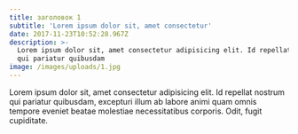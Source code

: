 ```yaml
---
title: заголовок 1
subtitle: 'Lorem ipsum dolor sit, amet consectetur'
date: 2017-11-23T10:52:28.967Z
description: >-
  Lorem ipsum dolor sit, amet consectetur adipisicing elit. Id repellat nostrum
  qui pariatur quibusdam
image: /images/uploads/1.jpg
---
```

Lorem ipsum dolor sit, amet consectetur adipisicing elit. Id repellat nostrum qui pariatur quibusdam, excepturi illum ab labore animi quam omnis tempore eveniet beatae molestiae necessitatibus corporis. Odit, fugit cupiditate.
